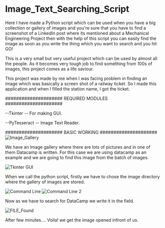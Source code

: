 # Image_Text_Searching_Script
Here I have made a Python script which can be used when you have a big collection or gallery of images and you're sure that you have to find a screenshot of a LinkedIn post where its mentioned about a Mechanical Engineering Project then with the help of this script you can easily find the image as soon as you write the thing which you want to search and you hit GO!


This is a very small but very useful project which can be used by almost all the people. As it becomes very tough job to find something from 100s of images, this project comes as a life saviour. 


This project was made by me when I was facing problem in finding an image which was basically a screen shot of a railway ticket. So I made this application and when I filled the station name, I got the ticket.

##################### REQUIRED MODULES #####################

--Tkinter -- For making GUI.


--PyTesseract -- Image Text Reader.

##################### BASIC WORKING #####################
![Image_Gallery](https://user-images.githubusercontent.com/79077186/140190096-290e0c90-5a6e-4314-a3e7-6511d5649ecd.PNG)


We have an Image gallery where there are lots of pictures and in one of them Datacamp is written. For this case we are using datacamp as an example and we are going to find this image from the batch of images.

![Tkinter GUI](https://user-images.githubusercontent.com/79077186/140190343-0fe17560-1aff-47f7-baaf-7e1a84038426.PNG)


When we call the python script, firstly we have to chose the image directory where the gallery of images are stored.

![Command Line](https://user-images.githubusercontent.com/79077186/140190481-2dba875a-a39a-4d44-9807-d5ad471a9856.PNG)
![Command Line 2](https://user-images.githubusercontent.com/79077186/140190515-f818e6ef-2ae0-45dd-8ddd-d31b501208bd.PNG)


Now as we have to search for DataCamp we write it in the field.

![FILE_Found](https://user-images.githubusercontent.com/79077186/140190617-f546abd0-c3c8-4b3d-83b3-cfb2cde2b5cd.PNG)


After few minutes.... Voila! we get the image opened infront of us. 
